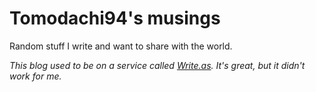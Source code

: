 # Tomodachi94's musings

Random stuff I write and want to share with the world.

*This blog used to be on a service called [Write.as](https://write.as). It's great, but it didn't work for me.*
